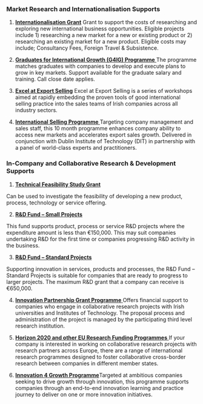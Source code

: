 ### Market Research and Internationalisation Supports

1. [**Internationalisation Grant**](http://www.enterprise-ireland.com/en/funding-supports/Company/Large-Company-Funding/Internationalisation-Grant-Large-Companies-.html)
  Grant to support the costs of researching and exploring new international business opportunities. Eligible projects include 1\) researching a new market for a new or existing product or 2\) researching an existing market for a new product. Eligible costs may include; Consultancy Fees, Foreign Travel & Subsistence.

2. [**Graduates for International Growth \(G4IG\) Programme**](http://www.enterprise-ireland.com/en/Funding-Supports/Company/Large-Company-Funding/Graduates-4-International-Growth-G4IG-.shortcut.html)[ ](http://www.enterprise-ireland.com/en/Funding-Supports/Company/Large-Company-Funding/Graduates-4-International-Growth-G4IG-.shortcut.html)
  The programme matches graduates with companies to develop and execute plans to grow in key markets. Support available for the graduate salary and training. Call close date applies.

3. [**Excel at Export Selling**](http://www.enterprise-ireland.com/en/Funding-Supports/Company/Large-Company-Funding/Excel-at-Export-Selling.shortcut.html)
Excel at Export Selling is a series of workshops aimed at rapidly embedding the proven tools of good international selling practice into the sales teams of Irish companies across all industry sectors.

4. [**International Selling Programme**](http://www.enterprise-ireland.com/en/Funding-Supports/Company/Large-Company-Funding/Key-Manager-Grant.shortcut.html)[ ](http://www.enterprise-ireland.com/en/Funding-Supports/Company/Large-Company-Funding/Key-Manager-Grant.shortcut.html)
Targeting company management and sales staff, this 10 month programme enhances company ability to access new markets and accelerates export sales growth. Delivered in conjunction with Dublin Institute of Technology \(DIT\) in partnership with a panel of world-class experts and practitioners.


### In-Company and Collaborative Research & Development Supports

1. [**Technical Feasibility Study Grant**](http://www.enterprise-ireland.com/en/Funding-Supports/Company/Large-Company-Funding/Feasibility-Study.shortcut.html)[ ](http://www.enterprise-ireland.com/en/Funding-Supports/Company/Large-Company-Funding/Feasibility-Study.shortcut.html)

  Can be used to investigate the feasibility of developing a new product, process, technology or service offering.

2. [**R&D Fund – Small Projects**](http://www.enterprise-ireland.com/en/Funding-Supports/Company/Large-Company-Funding/R-D-Fund-Small-Projects-.shortcut.html)[ ](http://www.enterprise-ireland.com/en/Funding-Supports/Company/Large-Company-Funding/R-D-Fund-Small-Projects-.shortcut.html)

  This fund supports product, process or service R&D projects where the expenditure amount is less than €150,000. This may suit companies undertaking R&D for the first time or companies progressing R&D activity in the business.

3. [**R&D Fund – Standard Projects**](http://www.enterprise-ireland.com/en/Funding-Supports/Company/Large-Company-Funding/R-D-Fund-Large-Projects-.shortcut.html)[ ](http://www.enterprise-ireland.com/en/Funding-Supports/Company/Large-Company-Funding/R-D-Fund-Large-Projects-.shortcut.html)

  Supporting innovation in services, products and processes, the R&D Fund – Standard Projects is suitable for companies that are ready to progress to larger projects. The maximum R&D grant that a company can receive is €650,000.

4. [**Innovation Partnership Grant Programme**](http://www.enterprise-ireland.com/en/Funding-Supports/Company/Large-Company-Funding/Innovation-Partnerships.shortcut.html)[ ](http://www.enterprise-ireland.com/en/Funding-Supports/Company/Large-Company-Funding/Innovation-Partnerships.shortcut.html)
  Offers financial support to companies who engage in collaborative research projects with Irish universities and Institutes of Technology. The proposal process and administration of the project is managed by the participating third level research institution.

5. [**Horizon 2020 and other EU Research Funding Programmes**](http://www.enterprise-ireland.com/en/Funding-Supports/Company/Large-Company-Funding/FP7-and-other-EU-Research-Funding-.shortcut.html)[ ](http://www.enterprise-ireland.com/en/Funding-Supports/Company/Large-Company-Funding/FP7-and-other-EU-Research-Funding-.shortcut.html)
  If your company is interested in working on collaborative research projects with research partners across Europe, there are a range of international research programmes designed to foster collaborative cross-border research between companies in different member states.

6. [**Innovation 4 Growth Programme**](http://www.enterprise-ireland.com/en/funding-supports/Company/Large-Company-Funding/Innovation4Growth.shortcut.html)Targeted at ambitious companies seeking to drive growth through innovation, this programme supports companies through an end-to-end innovation learning and practice journey to deliver on one or more innovation initiatives.


